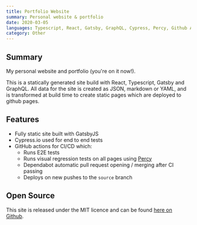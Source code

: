 ```yaml
---
title: Portfolio Website
summary: Personal website & portfolio
date: 2020-03-05
languages: Typescript, React, Gatsby, GraphQL, Cypress, Percy, Github Actions
category: Other
---
```


## Summary

My personal website and portfolio (you're on it now!).

This is a statically generated site build with React, Typescript, Gatsby and GraphQL. All data for the site is created as JSON, markdown or YAML, and is transformed at build time to create static pages which are deployed to github pages.

## Features

- Fully static site built with GatsbyJS
- Cypress.io used for end to end tests
- GitHub actions for CI/CD which:
  - Runs E2E tests
  - Runs visual regression tests on all pages using [Percy](https://percy.io/)
  - Dependabot automatic pull request opening / merging after CI passing
  - Deploys on new pushes to the `source` branch

## Open Source

This site is released under the MIT licence and can be found [here on Github](https://github.com/Weetbix/weetbix.github.io).
